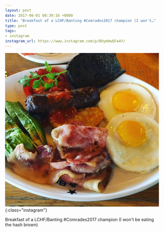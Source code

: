 ```yaml
---
layout: post
date: 2017-06-01 08:39:16 +0000
title: "Breakfast of a LCHF/Banting #Comrades2017 champion (I won't…"
type: post
tags:
- instagram
instagram_url: https://www.instagram.com/p/BUymHwQFa4Y/
---
```


![Instagram - BUymHwQFa4Y](/img/BUymHwQFa4Y.jpg){:class="instagram"}

Breakfast of a LCHF/Banting #Comrades2017 champion (I won't be eating the hash brown)
